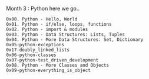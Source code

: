 Month 3 : Python here we go..

	0x00. Python - Hello, World
	0x01. Python - if/else, loops, functions
	0x02. Python - import & modules
	0x03. Python - Data Structures: Lists, Tuples
	0x04. Python - More Data Structures: Set, Dictionary
	0x05-python-exceptions
	0x17-doubly_linked_lists
	0x06-python-classes
	0x07-python-test_driven_development
	0x08. Python - More Classes and Objects
	0x09-python-everything_is_object
